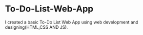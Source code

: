 # To-Do-List-Web-App
I created a basic To-Do List Web App using web development and designing(HTML,CSS AND JS).
